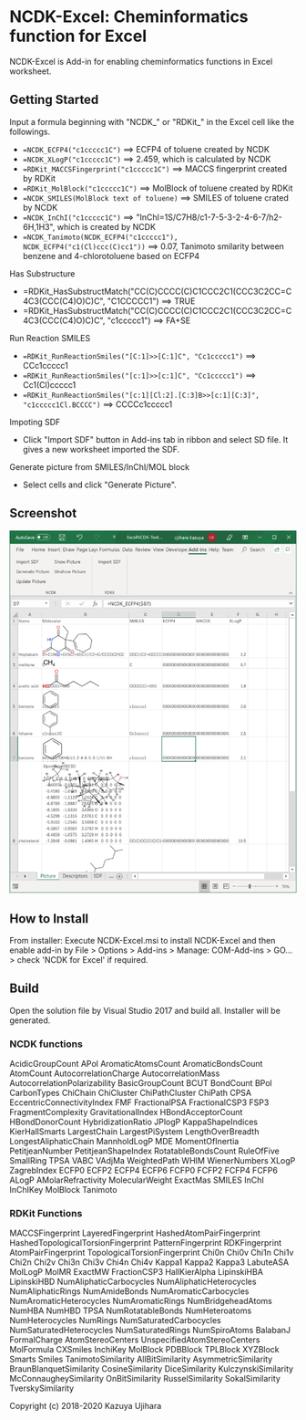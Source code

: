 NCDK-Excel: Cheminformatics function for Excel
==============================================

NCDK-Excel is Add-in for enabling cheminformatics functions in Excel worksheet.

Getting Started
---------------

Input a formula beginning with "NCDK_" or "RDKit_" in the Excel cell like the followings.

- `=NCDK_ECFP4("c1ccccc1C")`  ==> ECFP4 of toluene created by NCDK
- `=NCDK_XLogP("c1ccccc1C")`  ==> 2.459, which is calculated by NCDK
- `=RDKit_MACCSFingerprint("c1ccccc1C")`   ==> MACCS fingerprint created by RDKit
- `=RDKit_MolBlock("c1ccccc1C")`  ==> MolBlock of toluene created by RDKit
- `=NCDK_SMILES(MolBlock text of toluene)`  ==> SMILES of toluene crated by NCDK
- `=NCDK_InChI("c1ccccc1C")`  ==> "InChI=1S/C7H8/c1-7-5-3-2-4-6-7/h2-6H,1H3", which is created by NCDK
- `=NCDK_Tanimoto(NCDK_ECFP4("c1ccccc1"), NCDK_ECFP4("c1(Cl)ccc(C)cc1"))`  ==> 0.07, Tanimoto smilarity between benzene and 4-chlorotoluene based on ECFP4

Has Substructure

- =RDKit_HasSubstructMatch("CC(C)CCCC(C)C1CCC2C1(CCC3C2CC=C4C3(CCC(C4)O)C)C", "C1CCCCC1")  ==> TRUE
- =RDKit_HasSubstructMatch("CC(C)CCCC(C)C1CCC2C1(CCC3C2CC=C4C3(CCC(C4)O)C)C", "c1ccccc1")  ==> FA+SE

Run Reaction SMILES

- `=RDKit_RunReactionSmiles("[C:1]>>[C:1]C", "Cc1ccccc1")`  ==>  CCc1ccccc1
- `=RDKit_RunReactionSmiles("[c:1]>>[c:1]C", "Cc1ccccc1")`  ==>  Cc1(Cl)ccccc1
- `=RDKit_RunReactionSmiles("[c:1][Cl:2].[C:3]B>>[c:1][C:3]", "c1ccccc1Cl.BCCCC")`  ==> CCCCc1ccccc1

Impoting SDF

- Click "Import SDF" button in Add-ins tab in ribbon and select SD file. It gives a new worksheet imported the SDF.

Generate picture from SMILES/InChI/MOL block

- Select cells and click "Generate Picture".

Screenshot
----------

![screenshot](image/NCDK-Excel-Worksheet-1.png?raw=true)

How to Install
--------------

From installer: Execute NCDK-Excel.msi to install NCDK-Excel and then enable add-in by File > Options > Add-ins > Manage: COM-Add-ins > GO... > check 'NCDK for Excel' if required.

Build
-----

Open the solution file by Visual Studio 2017 and build all.
Installer will be generated.

### NCDK functions

AcidicGroupCount
APol
AromaticAtomsCount
AromaticBondsCount
AtomCount
AutocorrelationCharge
AutocorrelationMass
AutocorrelationPolarizability
BasicGroupCount
BCUT
BondCount
BPol
CarbonTypes
ChiChain
ChiCluster
ChiPathCluster
ChiPath
CPSA
EccentricConnectivityIndex
FMF
FractionalPSA
FractionalCSP3
FSP3
FragmentComplexity
GravitationalIndex
HBondAcceptorCount
HBondDonorCount
HybridizationRatio
JPlogP
KappaShapeIndices
KierHallSmarts
LargestChain
LargestPiSystem
LengthOverBreadth
LongestAliphaticChain
MannholdLogP
MDE
MomentOfInertia
PetitjeanNumber
PetitjeanShapeIndex
RotatableBondsCount
RuleOfFive
SmallRing
TPSA
VABC
VAdjMa
WeightedPath
WHIM
WienerNumbers
XLogP
ZagrebIndex
ECFP0
ECFP2
ECFP4
ECFP6
FCFP0
FCFP2
FCFP4
FCFP6
ALogP
AMolarRefractivity
MolecularWeight
ExactMas
SMILES
InChI
InChIKey
MolBlock
Tanimoto

### RDKit Functions

MACCSFingerprint
LayeredFingerprint
HashedAtomPairFingerprint
HashedTopologicalTorsionFingerprint
PatternFingerprint
RDKFingerprint
AtomPairFingerprint
TopologicalTorsionFingerprint
Chi0n
Chi0v
Chi1n
Chi1v
Chi2n
Chi2v
Chi3n
Chi3v
Chi4n
Chi4v
Kappa1
Kappa2
Kappa3
LabuteASA
MolLogP
MolMR
ExactMW
FractionCSP3
HallKierAlpha
LipinskiHBA
LipinskiHBD
NumAliphaticCarbocycles
NumAliphaticHeterocycles
NumAliphaticRings
NumAmideBonds
NumAromaticCarbocycles
NumAromaticHeterocycles
NumAromaticRings
NumBridgeheadAtoms
NumHBA
NumHBD
TPSA
NumRotatableBonds
NumHeteroatoms
NumHeterocycles
NumRings
NumSaturatedCarbocycles
NumSaturatedHeterocycles
NumSaturatedRings
NumSpiroAtoms
BalabanJ
FormalCharge
AtomStereoCenters
UnspecifiedAtomStereoCenters
MolFormula
CXSmiles
InchiKey
MolBlock
PDBBlock
TPLBlock
XYZBlock
Smarts
Smiles
TanimotoSimilarity
AllBitSimilarity
AsymmetricSimilarity
BraunBlanquetSimilarity
CosineSimilarity
DiceSimilarity
KulczynskiSimilarity
McConnaugheySimilarity
OnBitSimilarity
RusselSimilarity
SokalSimilarity
TverskySimilarity

Copyright (c) 2018-2020 Kazuya Ujihara
